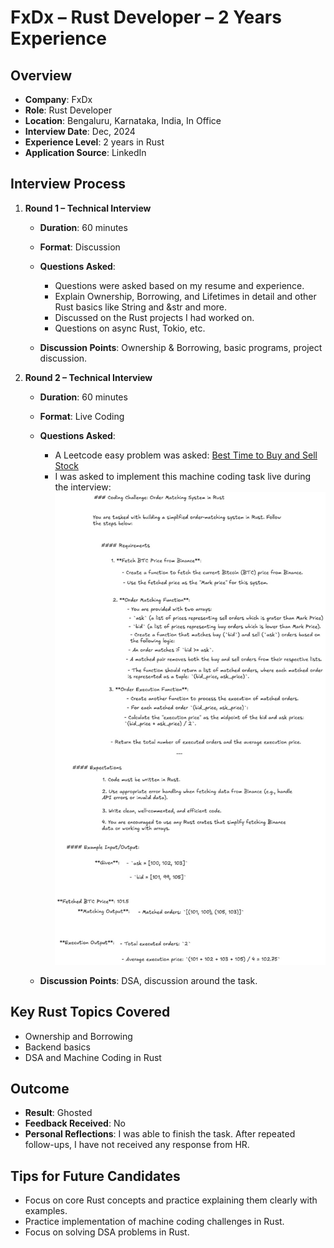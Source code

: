 # FxDx – Rust Developer – 2 Years Experience

## Overview

* **Company**: FxDx
* **Role**: Rust Developer
* **Location**: Bengaluru, Karnataka, India, In Office
* **Interview Date**: Dec, 2024
* **Experience Level**: 2 years in Rust
* **Application Source**: LinkedIn

## Interview Process

1. **Round 1 – Technical Interview**

   * **Duration**: 60 minutes
   * **Format**: Discussion
   * **Questions Asked**:

     * Questions were asked based on my resume and experience.
     * Explain Ownership, Borrowing, and Lifetimes in detail and other Rust basics like String and &str and more.
     * Discussed on the Rust projects I had worked on.
     * Questions on async Rust, Tokio, etc.
   * **Discussion Points**: Ownership & Borrowing, basic programs, project discussion.

2. **Round 2 – Technical Interview**

   * **Duration**: 60 minutes
   * **Format**: Live Coding
   * **Questions Asked**:

     * A Leetcode easy problem was asked: [Best Time to Buy and Sell Stock](https://leetcode.com/problems/best-time-to-buy-and-sell-stock/description/)
     * I was asked to implement this machine coding task live during the interview:
       ![task](../assets/fxdx-question.png)
   * **Discussion Points**: DSA, discussion around the task.

## Key Rust Topics Covered

* Ownership and Borrowing
* Backend basics
* DSA and Machine Coding in Rust

## Outcome

* **Result**: Ghosted
* **Feedback Received**: No
* **Personal Reflections**: I was able to finish the task. After repeated follow-ups, I have not received any response from HR.

## Tips for Future Candidates

* Focus on core Rust concepts and practice explaining them clearly with examples.
* Practice implementation of machine coding challenges in Rust.
* Focus on solving DSA problems in Rust.
